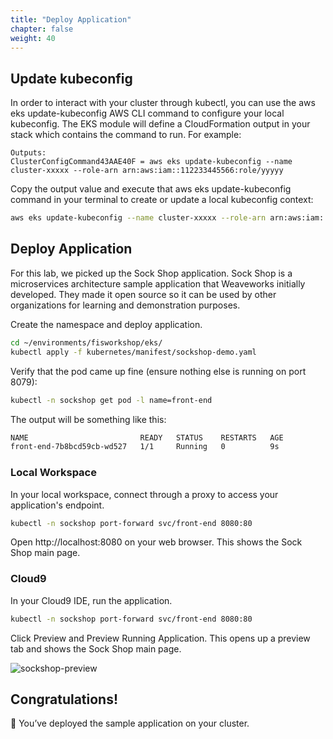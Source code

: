 ```yaml
---
title: "Deploy Application"
chapter: false
weight: 40
---
```


## Update kubeconfig

In order to interact with your cluster through kubectl, you can use the aws eks update-kubeconfig AWS CLI command to configure your local kubeconfig. The EKS module will define a CloudFormation output in your stack which contains the command to run. For example:
```
Outputs:
ClusterConfigCommand43AAE40F = aws eks update-kubeconfig --name cluster-xxxxx --role-arn arn:aws:iam::112233445566:role/yyyyy
```

Copy the output value and execute that aws eks update-kubeconfig command in your terminal to create or update a local kubeconfig context:
```sh
aws eks update-kubeconfig --name cluster-xxxxx --role-arn arn:aws:iam::112233445566:role/yyyyy
```

## Deploy Application

For this lab, we picked up the Sock Shop application. Sock Shop is a microservices architecture sample application that Weaveworks initially developed. They made it open source so it can be used by other organizations for learning and demonstration purposes.

Create the namespace and deploy application.
```sh
cd ~/environments/fisworkshop/eks/
kubectl apply -f kubernetes/manifest/sockshop-demo.yaml
```

Verify that the pod came up fine (ensure nothing else is running on port 8079):
```sh
kubectl -n sockshop get pod -l name=front-end
```

The output will be something like this:
```sh
NAME                         READY   STATUS    RESTARTS   AGE
front-end-7b8bcd59cb-wd527   1/1     Running   0          9s
```

### Local Workspace
In your local workspace, connect through a proxy to access your application's endpoint.

```sh
kubectl -n sockshop port-forward svc/front-end 8080:80
```
Open http://localhost:8080 on your web browser. This shows the Sock Shop main page.

### Cloud9
In your Cloud9 IDE, run the application.

```sh
kubectl -n sockshop port-forward svc/front-end 8080:80
```
Click Preview and Preview Running Application. This opens up a preview tab and shows the Sock Shop main page.

![sockshop-preview](/images/30_eks/weaveworks-sockshop-frontend.png)

## Congratulations!

:tada: You’ve deployed the sample application on your cluster.